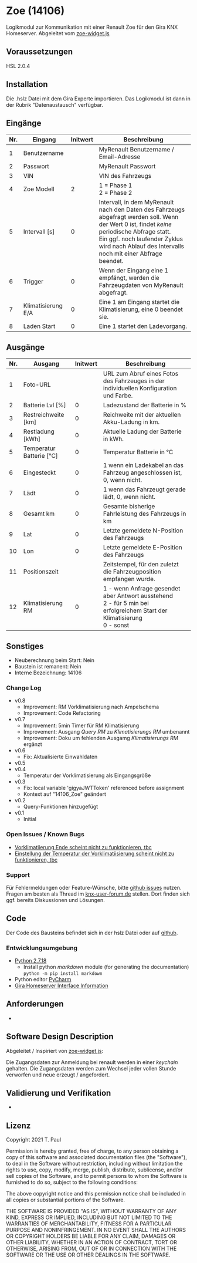 # Zoe (14106)
Logikmodul zur Kommunikation mit einer Renault Zoe für den Gira KNX Homeserver. Abgeleitet vom [zoe-widget.js](https://gist.github.com/mountbatt/772e4512089802a2aa2622058dd1ded7)

## Voraussetzungen
HSL 2.0.4

## Installation
Die .hslz Datei mit dem Gira Experte importieren. Das Logikmodul ist dann in der Rubrik "Datenaustausch" verfügbar.

## Eingänge

| Nr. | Eingang | Initwert | Beschreibung |
| --- | --- | --- | --- |
| 1 | Benutzername | | MyRenault Benutzername / Email-Adresse |
| 2 | Passwort | | MyRenault Passwort 
| 3 | VIN | | VIN des Fahrzeugs |
| 4 | Zoe Modell | 2 | 1 = Phase 1<br/>2 = Phase 2 |
| 5 | Intervall [s] | 0 | Intervall, in dem MyRenault nach den Daten des Fahrzeugs abgefragt werden soll. Wenn der Wert 0 ist, findet *keine* periodische Abfrage statt.<br>Ein ggf. noch laufender Zyklus wird nach Ablauf des Intervalls noch mit einer Abfrage beendet. |
| 6 | Trigger | 0 | Wenn der Eingang eine 1 empfängt, werden die Fahrzeugdaten von MyRenault abgefragt. | 
| 7 | Klimatisierung E/A | 0 | Eine 1 am Eingang startet die Klimatisierung, eine 0 beendet sie. |
| 8 | Laden Start | 0 | Eine 1 startet den Ladevorgang. |

## Ausgänge

| Nr. | Ausgang | Initwert | Beschreibung |
| --- | --- | --- | --- |
| 1 | Foto-URL | |URL zum Abruf eines Fotos des Fahrzeuges in der individuellen Konfiguration und Farbe. |
| 2 | Batterie Lvl [%] | 0 | Ladezustand der Batterie in % |
| 3 | Restreichweite [km] | 0 | Reichweite mit der aktuellen Akku-Ladung in km. |
| 4 | Restladung [kWh] | 0 | Aktuelle Ladung der Batterie in kWh. |
| 5 | Temperatur Batterie [°C] | 0 | Temperatur Batterie in °C |
| 6 | Eingesteckt | 0 | 1 wenn ein Ladekabel an das Fahrzeug angeschlossen ist, 0, wenn nicht.|
| 7 | Lädt | 0 |1 wenn das Fahrzeugt gerade lädt, 0, wenn nicht. |
| 8 | Gesamt km | 0 | Gesamte bisherige Fahrleistung des Fahrzeugs in km |
| 9 | Lat | 0 | Letzte gemeldete N-Position des Fahrzeugs |
| 10 | Lon | 0 | Letzte gemeldete E-Position des Fahrzeugs |
| 11 | Positionszeit |  | Zeitstempel, für den zuletzt die Fahrzeugposition empfangen wurde. |
| 12 | Klimatisierung RM | 0 | 1 - wenn Anfrage gesendet aber Antwort ausstehend<br/> 2 - für 5 min bei erfolgreichem Start der Klimatisierung<br/> 0 - sonst |

## Sonstiges

- Neuberechnung beim Start: Nein
- Baustein ist remanent: Nein
- Interne Bezeichnung: 14106

### Change Log

- v0.8
    - Improvement: RM Vorklimatisierung nach Ampelschema
	- Improvement: Code Refactoring
- v0.7
    - Improvement: 5min Timer für RM Klimatisierung
	- Improvement: Ausgang *Query RM* zu *Klimatisierungs RM* umbenannt
	- Improvement: Doku um fehlenden Ausgamg *Klimatisierungs RM* ergänzt
- v0.6
    - Fix: Aktualisierte Einwahldaten
- v0.5
- v0.4
    - Temperatur der Vorklimatisierung als Eingangsgröße
- v0.3
    - Fix: local variable 'gigyaJWTToken' referenced before assignment
    - Kontext auf "14106_Zoe" geändert
- v0.2
    - Query-Funktionen hinzugefügt
- v0.1
    - Initial

### Open Issues / Known Bugs

- [Vorklimatiierung Ende scheint nicht zu funktionieren, tbc](https://github.com/En3rGy/14106_Zoe/issues/2)
- [Einstellung der Temperatur der Vorklimatiisierung scheint nicht zu funktionieren, tbc](https://github.com/En3rGy/14106_Zoe/issues/3)

### Support

Für Fehlermeldungen oder Feature-Wünsche, bitte [github issues](https://github.com/En3rGy/14106_Zoe/issues) nutzen.
Fragen am besten als Thread im [knx-user-forum.de](https://knx-user-forum.de) stellen. Dort finden sich ggf. bereits Diskussionen und Lösungen.

## Code

Der Code des Bausteins befindet sich in der hslz Datei oder auf [github](https://github.com/En3rGy/14106_Zoe).

### Entwicklungsumgebung

- [Python 2.7.18](https://www.python.org/download/releases/2.7/)
    - Install python *markdown* module (for generating the documentation) `python -m pip install markdown`
- Python editor [PyCharm](https://www.jetbrains.com/pycharm/)
- [Gira Homeserver Interface Information](http://www.hs-help.net/hshelp/gira/other_documentation/Schnittstelleninformationen.zip)

## Anforderungen

-

## Software Design Description

Abgeleitet / Inspiriert von [zoe-widget.js](https://gist.github.com/mountbatt/772e4512089802a2aa2622058dd1ded7):

Die Zugangsdaten zur Anmeldung bei renault werden in einer *keychain* gehalten. Die Zugangsdaten werden zum Wechsel jeder vollen Stunde verworfen und neue erzeugt / angefordert.

## Validierung und Verifikation

-

## Lizenz

Copyright 2021 T. Paul

Permission is hereby granted, free of charge, to any person obtaining a copy of this software and associated documentation files (the "Software"), to deal in the Software without restriction, including without limitation the rights to use, copy, modify, merge, publish, distribute, sublicense, and/or sell copies of the Software, and to permit persons to whom the Software is furnished to do so, subject to the following conditions:

The above copyright notice and this permission notice shall be included in all copies or substantial portions of the Software.

THE SOFTWARE IS PROVIDED "AS IS", WITHOUT WARRANTY OF ANY KIND, EXPRESS OR IMPLIED, INCLUDING BUT NOT LIMITED TO THE WARRANTIES OF MERCHANTABILITY, FITNESS FOR A PARTICULAR PURPOSE AND NONINFRINGEMENT. IN NO EVENT SHALL THE AUTHORS OR COPYRIGHT HOLDERS BE LIABLE FOR ANY CLAIM, DAMAGES OR OTHER LIABILITY, WHETHER IN AN ACTION OF CONTRACT, TORT OR OTHERWISE, ARISING FROM, OUT OF OR IN CONNECTION WITH THE SOFTWARE OR THE USE OR OTHER DEALINGS IN THE SOFTWARE.
